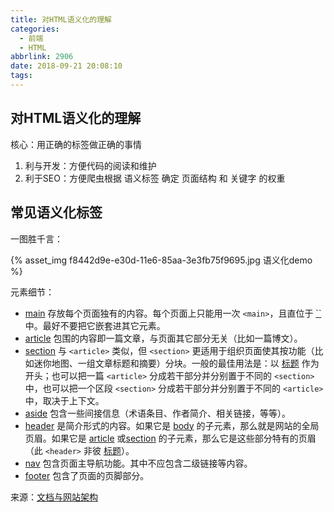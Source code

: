 ```yaml
---
title: 对HTML语义化的理解
categories:
  - 前端
  - HTML
abbrlink: 2906
date: 2018-09-21 20:08:10
tags:
---
```


## 对HTML语义化的理解

核心：用正确的标签做正确的事情

1. 利与开发：方便代码的阅读和维护
2. 利于SEO：方便爬虫根据 语义标签 确定 页面结构 和 关键字 的权重

<!-- more -->

## 常见语义化标签

一图胜千言：

{% asset_img f8442d9e-e30d-11e6-85aa-3e3fb75f9695.jpg 语义化demo %}


元素细节：

- [main](https://developer.mozilla.org/zh-CN/docs/Web/HTML/Element/main) 存放每个页面独有的内容。每个页面上只能用一次 `<main>`，且直位于 [``](https://developer.mozilla.org/zh-CN/docs/Web/HTML/Element/body)中。最好不要把它嵌套进其它元素。
- [article](https://developer.mozilla.org/zh-CN/docs/Web/HTML/Element/article) 包围的内容即一篇文章，与页面其它部分无关（比如一篇博文）。
- [section](https://developer.mozilla.org/zh-CN/docs/Web/HTML/Element/section) 与 `<article>` 类似，但 `<section>` 更适用于组织页面使其按功能（比如迷你地图、一组文章标题和摘要）分块。一般的最佳用法是：以 [标题](https://developer.mozilla.org/en-US/Learn/HTML/Howto/Set_up_a_proper_title_hierarchy) 作为开头；也可以把一篇 `<article>` 分成若干部分并分别置于不同的 `<section>` 中，也可以把一个区段 `<section>` 分成若干部分并分别置于不同的 `<article>` 中，取决于上下文。
- [aside](https://developer.mozilla.org/zh-CN/docs/Web/HTML/Element/aside) 包含一些间接信息（术语条目、作者简介、相关链接，等等）。
- [header](https://developer.mozilla.org/zh-CN/docs/Web/HTML/Element/header) 是简介形式的内容。如果它是 [body](https://developer.mozilla.org/zh-CN/docs/Web/HTML/Element/body) 的子元素，那么就是网站的全局页眉。如果它是 [article](https://developer.mozilla.org/zh-CN/docs/Web/HTML/Element/article) 或[section](https://developer.mozilla.org/zh-CN/docs/Web/HTML/Element/section) 的子元素，那么它是这些部分特有的页眉（此 `<header>` 非彼 [标题](https://developer.mozilla.org/zh-CN/docs/learn/HTML/Introduction_to_HTML/The_head_metadata_in_HTML#增加一个标题)）。
- [nav](https://developer.mozilla.org/zh-CN/docs/Web/HTML/Element/nav) 包含页面主导航功能。其中不应包含二级链接等内容。
- [footer](https://developer.mozilla.org/zh-CN/docs/Web/HTML/Element/footer) 包含了页面的页脚部分。

来源：[文档与网站架构](https://developer.mozilla.org/zh-CN/docs/learn/HTML/Introduction_to_HTML/文件和网站结构)